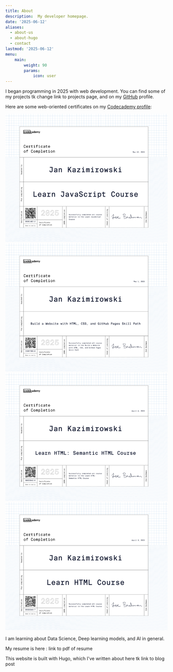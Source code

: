 ```yaml
---
title: About
description:  My developer homepage.
date: '2025-06-12'
aliases:
  - about-us
  - about-hugo
  - contact
lastmod: '2025-06-12'
menu:
    main: 
        weight: 90
        params:
            icon: user
---
```


I began programming in 2025 with web development.
You can find some of my projects tk change link to projects page, and on my [GitHub](https://github.com/JanKazimir) profile.

Here are some web-oriented certificates on my [Codecademy profile](https://www.codecademy.com/profiles/JanKazimirowski):

![Javascript](<Screenshot 2025-06-12 at 16.30.41.png>) ![Build a Website](<Screenshot 2025-06-12 at 16.30.30.png>) ![Semantic Html](<Screenshot 2025-06-12 at 16.30.22.png>) ![Html](<Screenshot 2025-06-12 at 16.30.09.png>)

I am learning about Data Science, Deep learning models, and AI in general.

My resume is here : link to pdf of resume

This website is built with Hugo, which I've written about here tk link to blog post
